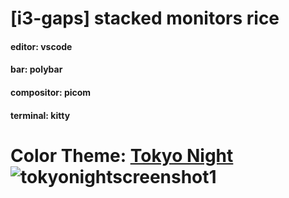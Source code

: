 # [i3-gaps] stacked monitors rice

#### editor: vscode
#### bar: polybar
#### compositor: picom
#### terminal: kitty

# Color Theme: <a href="https://github.com/enkia/tokyo-night-vscode-theme">Tokyo Night</a>![tokyonightscreenshot1](https://user-images.githubusercontent.com/49836430/155845830-46ac3591-a62b-423a-b8d9-00a61e503351.png)
